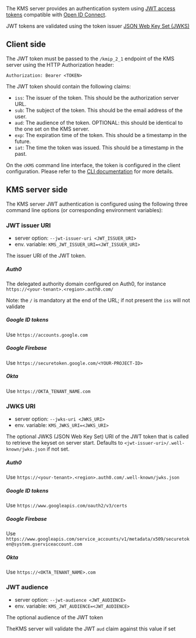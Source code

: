 
The KMS server provides an authentication system using [JWT access tokens](https://jwt.io/)  compatible with [Open ID Connect](https://openid.net/connect/).

JWT tokens are validated using the token issuer [JSON Web Key Set (JWKS)](https://datatracker.ietf.org/doc/html/rfc7517.)


## Client side

The JWT token must be passed to the `/kmip_2_1` endpoint of the KMS server using the HTTP Authorization header:

```
Authorization: Bearer <TOKEN>
```

The JWT token should contain the following claims:

- `iss`: The issuer of the token. This should be the authorization server URL.
- `sub`: The subject of the token. This should be the email address of the user.
- `aud`: The audience of the token. OPTIONAL: this should be identical to the one set on the KMS server.
- `exp`: The expiration time of the token. This should be a timestamp in the future.
- `iat`: The time the token was issued. This should be a timestamp in the past.


On the `cKMS` command line interface, the token is configured in the client configuration. Please refer to the [CLI documentation](cli/cli.md) for more details.

## KMS server side

The KMS server JWT authentication is configured using the following three command line options (or corresponding environment variables):

### JWT issuer URI

 - server option: `--jwt-issuer-uri <JWT_ISSUER_URI>`
 - env. variable: `KMS_JWT_ISSUER_URI=<JWT_ISSUER_URI>`

 The issuer URI of the JWT token.

##### Auth0    
The delegated authority domain configured on Auth0, for instance `https://<your-tenant>.<region>.auth0.com/`

Note: the `/` is mandatory at the end of the URL; if not present the `iss` will not validate

##### Google ID tokens
Use `https://accounts.google.com`

##### Google Firebase
Use `https://securetoken.google.com/<YOUR-PROJECT-ID>`

##### Okta
Use `https://OKTA_TENANT_NAME.com`

### JWKS URI

 - server option: `--jwks-uri <JWKS_URI>`
 - env. variable: `KMS_JWKS_URI=<JWKS_URI>`

The optional JWKS (JSON Web Key Set) URI of the JWT token that is called to retrieve the keyset on server start.
Defaults to `<jwt-issuer-uri>/.well-known/jwks.json` if not set.

##### Auth0    
Use `https://<your-tenant>.<region>.auth0.com/.well-known/jwks.json`

##### Google ID tokens
Use `https://www.googleapis.com/oauth2/v3/certs`

##### Google Firebase
Use `https://www.googleapis.com/service_accounts/v1/metadata/x509/securetoken@system.gserviceaccount.com`

##### Okta
Use `https://<OKTA_TENANT_NAME>.com`

### JWT audience

 - server option: `--jwt-audience <JWT_AUDIENCE>`
 - env. variable: `KMS_JWT_AUDIENCE=<JWT_AUDIENCE>`

The optional audience of the JWT token
      
TheKMS server will validate the JWT `aud` claim against this value if set

